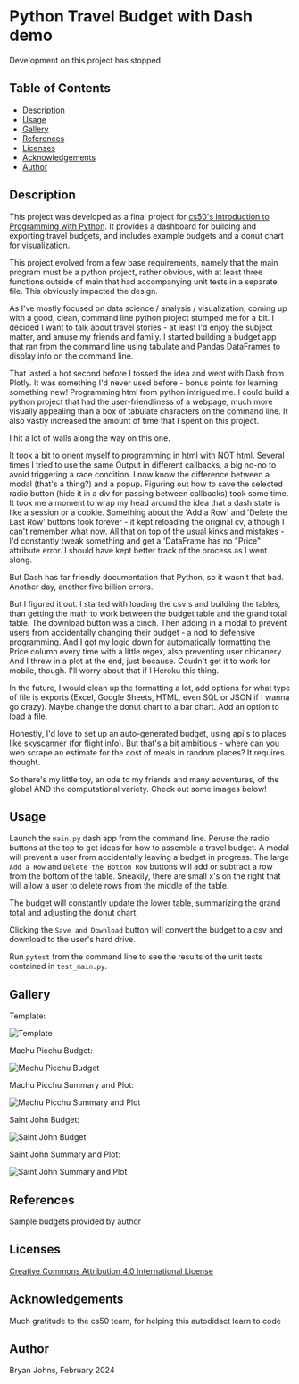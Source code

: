 # Python Travel Budget with Dash demo

Development on this project has stopped.

## Table of Contents

- [Description](#description)
- [Usage](#usage)
- [Gallery](#gallery)
- [References](#references)
- [Licenses](#licenses)
- [Acknowledgements](#acknowledgements)
- [Author](#author)

## Description

This project was developed as a final project for [cs50's Introduction to Programming with Python](https://cs50.harvard.edu/python/2022/weeks/0/). It provides a dashboard for building and exporting travel budgets, and includes example budgets and a donut chart for visualization.

This project evolved from a few base requirements, namely that the main program must be a python project, rather obvious, with at least three functions outside of main that had accompanying unit tests in a separate file. This obviously impacted the design.

As I've mostly focused on data science / analysis / visualization, coming up with a good, clean, command line python project stumped me for a bit. I decided I want to talk about travel stories - at least I'd enjoy the subject matter, and amuse my friends and family. I started building a budget app that ran from the command line using tabulate and Pandas DataFrames to display info on the command line.

That lasted a hot second before I tossed the idea and went with Dash from Plotly. It was something I'd never used before - bonus points for learning something new! Programming html from python intrigued me. I could build a python project that had the user-friendliness of a webpage, much more visually appealing than a box of tabulate characters on the command line. It also vastly increased the amount of time that I spent on this project.

I hit a lot of walls along the way on this one.

It took a bit to orient myself to programming in html with NOT html. Several times I tried to use the same Output in different callbacks, a big no-no to avoid triggering a race condition. I now know the difference between a modal (that's a thing?) and a popup. Figuring out how to save the selected radio button (hide it in a div for passing between callbacks) took some time. It took me a moment to wrap my head around the idea that a dash state is like a session or a cookie. Something about the 'Add a Row' and 'Delete the Last Row' buttons took forever - it kept reloading the original cv, although I can't remember what now. All that on top of the usual kinks and mistakes - I'd constantly tweak something and get a 'DataFrame has no "Price" attribute error. I should have kept better track of the process as I went along.

But Dash has far friendly documentation that Python, so it wasn't that bad. Another day, another five billion errors.

But I figured it out. I started with loading the csv's and building the tables, than getting the math to work between the budget table and the grand total table. The download button was a cinch. Then adding in a modal to prevent users from accidentally changing their budget - a nod to defensive programming. And I got my logic down for automatically formatting the Price column every time with a little regex, also preventing user chicanery. And I threw in a plot at the end, just because. Coudn't get it to work for mobile, though. I'll worry about that if I Heroku this thing.

In the future, I would clean up the formatting a lot, add options for what type of file is exports (Excel, Google Sheets, HTML, even SQL or JSON if I wanna go crazy). Maybe change the donut chart to a bar chart. Add an option to load a file.

Honestly, I'd love to set up an auto-generated budget, using api's to places like skyscanner (for flight info). But that's a bit ambitious - where can you web scrape an estimate for the cost of meals in random places? It requires thought.

So there's my little toy, an ode to my friends and many adventures, of the global AND the computational variety. Check out some images below!

## Usage

Launch the `main.py` dash app from the command line. Peruse the radio buttons at the top to get ideas for how to assemble a travel budget. A modal will prevent a user from accidentally leaving a budget in progress. The large `Add a Row` and `Delete the Bottom Row` buttons will add or subtract a row from the bottom of the table. Sneakily, there are small x's on the right that will allow a user to delete rows from the middle of the table.

The budget will constantly update the lower table, summarizing the grand total and adjusting the donut chart.

Clicking the `Save and Download` button will convert the budget to a csv and download to the user's hard drive.

Run `pytest` from the command line to see the results of the unit tests contained in `test_main.py`.

## Gallery

Template:

![Template](./assets/images/template.png)

Machu Picchu Budget:

![Machu Picchu Budget](./assets/images/machu_picchu.png)

Machu Picchu Summary and Plot:

![Machu Picchu Summary and Plot](./assets/images/machu_picchu_graph.png)

Saint John Budget:

![Saint John Budget](./assets/images/STJ_weekend.png)

Saint John Summary and Plot:

![Saint John Summary and Plot](./assets/images/STJ_weekend_graph.png)

## References

Sample budgets provided by author

## Licenses

[Creative Commons Attribution 4.0 International License](http://creativecommons.org/licenses/by/4.0/)

## Acknowledgements

Much gratitude to the cs50 team, for helping this autodidact learn to code

## Author

Bryan Johns, February 2024